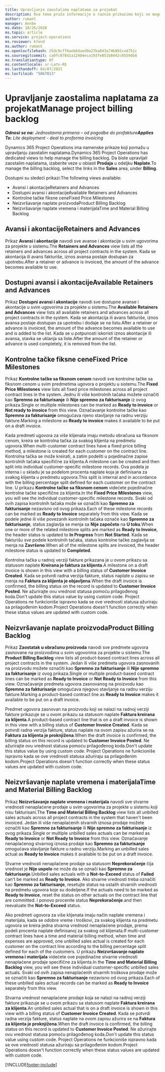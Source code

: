 ```yaml
---
title: Upravljanje zaostalima naplatama za projekat
description: Ova tema pruža informacije o raznim prikazima koji se mogu koristiti prilikom upravljanja zaostalim obračunima na projektima.
author: rumant
manager: Annbe
ms.date: 10/26/2020
ms.topic: article
ms.service: project-operations
ms.reviewer: kfend
ms.author: rumant
ms.openlocfilehash: 25dc9cff6aeb6daed9a27ba843a74b892ca4751c
ms.sourcegitcommit: ca0fc078d1a12484eca193fe051b8442c0559db8
ms.translationtype: HT
ms.contentlocale: sr-Latn-RS
ms.lasthandoff: 04/07/2021
ms.locfileid: "5867013"
---
```

# <a name="manage-project-billing-backlog"></a><span data-ttu-id="95d70-103">Upravljanje zaostalima naplatama za projekat</span><span class="sxs-lookup"><span data-stu-id="95d70-103">Manage project billing backlog</span></span> 

<span data-ttu-id="95d70-104">_**Odnosi se na:** Jednostavna primena – od pogodbe do profakture_</span><span class="sxs-lookup"><span data-stu-id="95d70-104">_**Applies To:** Lite deployment - deal to proforma invoicing_</span></span>

<span data-ttu-id="95d70-105">Dynamics 365 Project Operations ima namenske prikaze koji pomažu u upravljanju zaostalim naplatama.</span><span class="sxs-lookup"><span data-stu-id="95d70-105">Dynamics 365 Project Operations has dedicated views to help manage the billing backlog.</span></span> <span data-ttu-id="95d70-106">Da biste upravljali zaostalim naplatama, izaberite veze u oblasti **Prodaja** u odeljku **Naplate**.</span><span class="sxs-lookup"><span data-stu-id="95d70-106">To manage the billing backlog, select the links in the **Sales** area, under **Billing**.</span></span> 

<span data-ttu-id="95d70-107">Dostupni su sledeći prikazi:</span><span class="sxs-lookup"><span data-stu-id="95d70-107">The following views available:</span></span>

- <span data-ttu-id="95d70-108">Avansi i akontacije</span><span class="sxs-lookup"><span data-stu-id="95d70-108">Retainers and Advances</span></span>
- <span data-ttu-id="95d70-109">Dostupni avansi i akontacije</span><span class="sxs-lookup"><span data-stu-id="95d70-109">Available Retainers and Advances</span></span>
- <span data-ttu-id="95d70-110">Kontrolne tačke fiksne cene</span><span class="sxs-lookup"><span data-stu-id="95d70-110">Fixed Price Milestones</span></span>
- <span data-ttu-id="95d70-111">Neizvršavanje naplate proizvoda</span><span class="sxs-lookup"><span data-stu-id="95d70-111">Product Billing Backlog</span></span>
- <span data-ttu-id="95d70-112">Neizvršavanje naplate vremena i materijala</span><span class="sxs-lookup"><span data-stu-id="95d70-112">Time and Material Billing Backlog</span></span>

## <a name="retainers-and-advances"></a><span data-ttu-id="95d70-113">Avansi i akontacije</span><span class="sxs-lookup"><span data-stu-id="95d70-113">Retainers and Advances</span></span>

<span data-ttu-id="95d70-114">Prikaz **Avansi i akontacije** navodi sve avanse i akontacije u svim ugovorima za projekte u sistemu.</span><span class="sxs-lookup"><span data-stu-id="95d70-114">The **Retainers and Advances** view lists all the retainers and advances across all project contracts in the system.</span></span> <span data-ttu-id="95d70-115">Kada se akontacija ili avans fakturiše, iznos avansa postaje dostupan za upotrebu.</span><span class="sxs-lookup"><span data-stu-id="95d70-115">After a retainer or advance is invoiced, the amount of the advance becomes available to use.</span></span>

## <a name="available-retainers-and-advances"></a><span data-ttu-id="95d70-116">Dostupni avansi i akontacije</span><span class="sxs-lookup"><span data-stu-id="95d70-116">Available Retainers and Advances</span></span>

<span data-ttu-id="95d70-117">Prikaz **Dostupni avansi i akontacije** navodi sve dostupne avanse i akontacije u svim ugovorima za projekte u sistemu.</span><span class="sxs-lookup"><span data-stu-id="95d70-117">The **Available Retainers and Advances** view lists all available retainers and advances across all project contracts in the system.</span></span> <span data-ttu-id="95d70-118">Kada se akontacija ili avans fakturiše, iznos avansa postaje dostupan za upotrebu i dodaje se na listu.</span><span class="sxs-lookup"><span data-stu-id="95d70-118">After a retainer or advance is invoiced, the amount of the advance becomes available to use and is added to the list.</span></span> <span data-ttu-id="95d70-119">Kada se u potpunosti iskoristi iznos akontacije ili avansa, stavka se uklanja sa liste.</span><span class="sxs-lookup"><span data-stu-id="95d70-119">After the amount of the retainer or advance is used completely, it is removed from the list.</span></span>

## <a name="fixed-price-milestones"></a><span data-ttu-id="95d70-120">Kontrolne tačke fiksne cene</span><span class="sxs-lookup"><span data-stu-id="95d70-120">Fixed Price Milestones</span></span>

<span data-ttu-id="95d70-121">Prikaz **Kontrolne tačke sa fiksnom cenom** navodi sve kontrolne tačke sa fiksnom cenom u svim predmetima ugovora o projektu u sistemu.</span><span class="sxs-lookup"><span data-stu-id="95d70-121">The **Fixed Price Milestones** view lists all fixed price milestones across all project contract lines in the system.</span></span> <span data-ttu-id="95d70-122">Jednu ili više kontrolnih tačaka možete označiti kao **Spremno za fakturisanje** ili **Nije spremno za fakturisanje** iz ovog prikaza.</span><span class="sxs-lookup"><span data-stu-id="95d70-122">Single or multiple milestones can be marked as **Ready to invoice** or **Not ready to invoice** from this view.</span></span> <span data-ttu-id="95d70-123">Označavanje kontrolne tačke kao **Spremno za fakturisanje** omogućava njeno stavljanje na radnu verziju fakture.</span><span class="sxs-lookup"><span data-stu-id="95d70-123">Marking a milestone as **Ready to invoice** makes it available to be put on a draft invoice.</span></span>

<span data-ttu-id="95d70-124">Kada predmeti ugovora za više klijenata imaju metodu obračuna sa fiksnom cenom, kreira se kontrolna tačka za svakog klijenta na predmetu ugovora.</span><span class="sxs-lookup"><span data-stu-id="95d70-124">When multi-customer contract lines have a fixed price billing method, a milestone is created for each customer on the contract line.</span></span> <span data-ttu-id="95d70-125">Kontrolna tačka se može kreirati, a zatim podeliti u pojedinačne zapise kontrolnih tačaka specifične za klijenta.</span><span class="sxs-lookup"><span data-stu-id="95d70-125">A milestone can be created and then split into individual customer-specific milestone records.</span></span> <span data-ttu-id="95d70-126">Ova podela je interna i u skladu je sa podelom procenta naplate koja je definisana za svakog klijenta u predmetu ugovora.</span><span class="sxs-lookup"><span data-stu-id="95d70-126">This split is internal and in accordance with the billing percentage split defined for each customer on the contract line.</span></span> <span data-ttu-id="95d70-127">U prikazu **Kontrolne tačke sa fiksnom cenom** videćete pojedinačne kontrolne tačke specifične za klijenta.</span><span class="sxs-lookup"><span data-stu-id="95d70-127">In the **Fixed Price Milestones** view, you will see the individual customer-specific milestone records.</span></span> <span data-ttu-id="95d70-128">Svaki od ovih zapisa kontrolnih tačaka može se označiti kao **Spremno za fakturisanje** nezavisno od ovog prikaza.</span><span class="sxs-lookup"><span data-stu-id="95d70-128">Each of these milestone records can be marked as **Ready to Invoice** separately from this view.</span></span> <span data-ttu-id="95d70-129">Kada se podele jedne ili više povezanih kontrolnih tačaka označe kao **Spremno za fakturisanje**, status zaglavlja se menja sa **Nije započeto** na **U toku**.</span><span class="sxs-lookup"><span data-stu-id="95d70-129">When one or more of the related milestone splits are marked as **Ready to Invoice**, the header status is updated to **In Progress** from **Not Started**.</span></span> <span data-ttu-id="95d70-130">Kada se fakturišu sve podele kontrolnih tačaka, status kontrolne tačke zaglavlja se menja na **Završeno**.</span><span class="sxs-lookup"><span data-stu-id="95d70-130">When all of the milestone splits are invoiced, the header milestone status is updated to **Completed**.</span></span>

<span data-ttu-id="95d70-131">Kontrolna tačka u radnoj verziji fakture prikazana je u ovom prikazu sa statusom naplate **Kreirana je faktura za klijenta**.</span><span class="sxs-lookup"><span data-stu-id="95d70-131">A milestone on a draft invoice is shown in this view with a billing status of **Customer Invoice Created**.</span></span> <span data-ttu-id="95d70-132">Kada se potvrdi radna verzija fakture, status naplate u zapisu se menja na **Faktura za klijenta je objavljena**.</span><span class="sxs-lookup"><span data-stu-id="95d70-132">When the draft invoice is confirmed, the billing status on the record is updated to **Customer Invoice Posted**.</span></span> <span data-ttu-id="95d70-133">Ne ažurirajte ovu vrednost statusa pomoću prilagođenog koda.</span><span class="sxs-lookup"><span data-stu-id="95d70-133">Don't update this status value by using custom code.</span></span> <span data-ttu-id="95d70-134">Project Operations ne funkcioniše ispravno kada se ove vrednosti statusa ažuriraju sa prilagođenim kodom.</span><span class="sxs-lookup"><span data-stu-id="95d70-134">Project Operations doesn't function correctly when these status values are updated with custom code.</span></span>

## <a name="product-billing-backlog"></a><span data-ttu-id="95d70-135">Neizvršavanje naplate proizvoda</span><span class="sxs-lookup"><span data-stu-id="95d70-135">Product Billing Backlog</span></span>

<span data-ttu-id="95d70-136">Prikaz **Zaostatak u obračunu proizvoda** navodi sve predmete ugovora zasnovane na proizvodima u svim ugovorima za projekte u sistemu.</span><span class="sxs-lookup"><span data-stu-id="95d70-136">The **Product Billing Backlog** view lists all product-based contract lines across all project contracts in the system.</span></span> <span data-ttu-id="95d70-137">Jedan ili više predmeta ugovora zasnovanih na proizvodu možete označiti kao **Spremno za fakturisanje** ili **Nije spremno za fakturisanje** iz ovog prikaza.</span><span class="sxs-lookup"><span data-stu-id="95d70-137">Single or multiple product-based contract lines can be marked as **Ready to Invoice** or **Not Ready to Invoice** from this view.</span></span> <span data-ttu-id="95d70-138">Označavanje predmeta ugovora zasnovanog na proizvodu kao **Spremno za fakturisanje** omogućava njegovo stavljanje na radnu verziju fakture.</span><span class="sxs-lookup"><span data-stu-id="95d70-138">Marking a product-based contract line as **Ready to Invoice** makes it available to be put on a draft invoice.</span></span>

<span data-ttu-id="95d70-139">Predmet ugovora zasnovan na proizvodu koji se nalazi na radnoj verziji fakture prikazuje se u ovom prikazu sa statusom naplate **Faktura kreirana za klijenta**.</span><span class="sxs-lookup"><span data-stu-id="95d70-139">A product-based contract line that is on a draft invoice is shown in this view with a billing status of **Customer Invoice Created**.</span></span> <span data-ttu-id="95d70-140">Kada se potvrdi radna verzija fakture, status naplate na ovom zapisu ažurira se na **Faktura za klijenta je proknjižena**.</span><span class="sxs-lookup"><span data-stu-id="95d70-140">When the draft invoice is confirmed, the billing status on this record is updated to **Customer Invoice Posted**.</span></span> <span data-ttu-id="95d70-141">Ne ažurirajte ovu vrednost statusa pomoću prilagođenog koda.</span><span class="sxs-lookup"><span data-stu-id="95d70-141">Don't update this status value by using custom code.</span></span> <span data-ttu-id="95d70-142">Project Operations ne funkcioniše ispravno kada se ove vrednosti statusa ažuriraju sa prilagođenim kodom.</span><span class="sxs-lookup"><span data-stu-id="95d70-142">Project Operations doesn't function correctly when these status values are updated with custom code.</span></span>

## <a name="time-and-material-billing-backlog"></a><span data-ttu-id="95d70-143">Neizvršavanje naplate vremena i materijala</span><span class="sxs-lookup"><span data-stu-id="95d70-143">Time and Material Billing Backlog</span></span>

<span data-ttu-id="95d70-144">Prikaz **Neizvršavanje naplate vremena i materijala** navodi sve stvarne vrednosti nenaplaćene prodaje u svim ugovorima za projekte u sistemu koji nisu fakturisani.</span><span class="sxs-lookup"><span data-stu-id="95d70-144">The **Time and Material Billing Backlog** view lists all unbilled sales actuals across all project contracts in the system that haven't been invoiced.</span></span> <span data-ttu-id="95d70-145">Jedan ili više nenaplaćenih stvarnih iznosa prodaje možete označiti kao **Spremno za fakturisanje** ili **Nije spremno za fakturisanje** iz ovog prikaza.</span><span class="sxs-lookup"><span data-stu-id="95d70-145">Single or multiple unbilled sales actuals can be marked as **Ready to Invoice** or **Not Ready to Invoice** from this view.</span></span> <span data-ttu-id="95d70-146">Označavanje nenaplaćenog stvarnog iznosa prodaje kao **Spremno za fakturisanje** omogućava stavljanje fakture u radnu verziju.</span><span class="sxs-lookup"><span data-stu-id="95d70-146">Marking an unbilled sales actual as **Ready to Invoice** makes it available to be put on a draft invoice.</span></span>

<span data-ttu-id="95d70-147">Stvarne vrednosti nenaplaćene prodaje sa statusom **Neprekoračenje** čija vrednost je **Nije uspelo** ne može da se označi kao **Spremno za fakturisanje**.</span><span class="sxs-lookup"><span data-stu-id="95d70-147">Unbilled sales actuals with a **Not-to-Exceed** status of **Failed** can't be marked as **Ready to Invoice**.</span></span> <span data-ttu-id="95d70-148">Ako stvarne vrednosti treba označiti kao **Spremno za fakturisanje**, resetujte status na ostalih stvarnih vrednosti na predmetu ugovora koje su dodeljene.</span><span class="sxs-lookup"><span data-stu-id="95d70-148">If the actuals need to be marked as **Ready to Invoice**, reset the status on other actuals on the contract line that are committed.</span></span> <span data-ttu-id="95d70-149">i ponovo procenite status **Neprekoračenje**.</span><span class="sxs-lookup"><span data-stu-id="95d70-149">and then reevaluate the **Not-to-Exceed** status.</span></span>

<span data-ttu-id="95d70-150">Ako predmeti ugovora za više klijenata imaju način naplate vremena i materijala, kada se odobre vreme i troškovi, za svakog klijenta na predmetu ugovora se kreira jedna stvarna vrednost nenaplaćene prodaje, prema podeli procenta naplate definisanoj za svakog od klijenata.</span><span class="sxs-lookup"><span data-stu-id="95d70-150">If multi-customer contract lines have a time and material billing method, when time and expenses are approved, one unbilled sales actual is created for each customer on the contract line according to the billing percentage split defined for each of the customers.</span></span> <span data-ttu-id="95d70-151">U prikazu **Neizvršavanje naplate vremena i materijala** videćete ove pojedinačne stvarne vrednosti nenaplaćene prodaje specifične za klijenta.</span><span class="sxs-lookup"><span data-stu-id="95d70-151">In the **Time and Material Billing Backlog** view, you will see these individual customer-specific unbilled sales actuals.</span></span> <span data-ttu-id="95d70-152">Svaki od ovih zapisa nenaplaćenih stvarnih troškova prodaje može se označiti kao **Spremno za fakturisanje** nezavisno od ovog prikaza.</span><span class="sxs-lookup"><span data-stu-id="95d70-152">Each of these unbilled sales actual records can be marked as **Ready to Invoice** separately from this view.</span></span>

<span data-ttu-id="95d70-153">Stvarna vrednost nenaplaćene prodaje koja se nalazi na radnoj verziji fakture prikazuje se u ovom prikazu sa statusom naplate **Faktura kreirana za klijenta**.</span><span class="sxs-lookup"><span data-stu-id="95d70-153">An unbilled sales actual that is on a draft invoice is shown in this view with a billing status of **Customer Invoice Created**.</span></span> <span data-ttu-id="95d70-154">Kada se potvrdi radna verzija fakture, status naplate na ovom zapisu ažurira se na **Faktura za klijenta je proknjižena**.</span><span class="sxs-lookup"><span data-stu-id="95d70-154">When the draft invoice is confirmed, the billing status on this record is updated to **Customer Invoice Posted**.</span></span> <span data-ttu-id="95d70-155">Ne ažurirajte ovu vrednost statusa pomoću prilagođenog koda.</span><span class="sxs-lookup"><span data-stu-id="95d70-155">Don't update this status value using custom code.</span></span> <span data-ttu-id="95d70-156">Project Operations ne funkcioniše ispravno kada se ove vrednosti statusa ažuriraju sa prilagođenim kodom.</span><span class="sxs-lookup"><span data-stu-id="95d70-156">Project Operations doesn't function correctly when these status values are updated with custom code.</span></span>


[!INCLUDE[footer-include](../../includes/footer-banner.md)]
